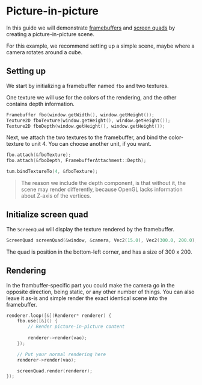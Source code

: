 # Picture-in-picture

In this guide we will demonstrate [framebuffers](../fbo/fbo.md) and [screen quads](../fbo/screen-quad.md)
by creating a picture-in-picture scene.

For this example, we recommend setting up a simple scene, maybe where a camera
rotates around a cube.

## Setting up

We start by initializing a framebuffer named ``fbo`` and two textures.

One texture we will use for the colors of the rendering, and the other contains
depth information.

````c++
Framebuffer fbo(window.getWidth(), window.getHeight());
Texture2D fboTexture(window.getHeight(), window.getHeight());
Texture2D fboDepth(window.getHeight(), window.getHeight());
````

Next, we attach the two textures to the framebuffer, and bind the color-texture
to unit 4. You can choose another unit, if you want.
````c++
fbo.attach(&fboTexture);
fbo.attach(&fboDepth, FramebufferAttachment::Depth);

tum.bindTextureTo(4, &fboTexture);
````

> The reason we include the depth component, is that without it, the scene may render
> differently, because OpenGL lacks information about Z-axis of the vertices.

## Initialize screen quad
The ``ScreenQuad`` will display the texture rendered by the framebuffer.

````c++
ScreenQuad screenQuad(&window, &camera, Vec2(15.0), Vec2(300.0, 200.0), &fboTexture);
````

The quad is position in the bottom-left corner, and has a size of 300 x 200.

## Rendering
In the frambuffer-specific part you could make the camera go in the opposite direction,
being static, or any other number of things. You can also leave it as-is and simple render the exact
identical scene into the framebuffer.

````c++
renderer.loop([&](Renderer* renderer) {
    fbo.use([&]() {
        // Render picture-in-picture content
        
        renderer->render(vao);
    });

    // Put your normal rendering here
    renderer->render(vao);

    screenQuad.render(renderer);
});
````
